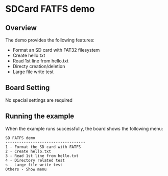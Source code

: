 # SDCard FATFS demo

## Overview

The demo provides the following features:
- Format an SD card with FAT32 filesystem
- Create hello.txt
- Read 1st line from hello.txt
- Directy creation/deletion
- Large file write test

## Board Setting

No special settings are required

## Running the example

When the example runs successfully, the board shows the following menu:

```shell
SD FATFS demo
-----------------------------------
1 - Format the SD card with FATFS
2 - Create hello.txt
3 - Read 1st line from hello.txt
4 - Directory related test
s - Large file write test
Others - Show menu



```

